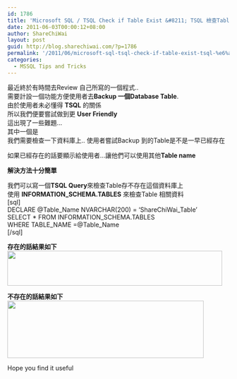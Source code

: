 ```yaml
---
id: 1786
title: 'Microsoft SQL / TSQL Check if Table Exist &#8211; TSQL 檢查Table 是否存在'
date: 2011-06-03T00:00:12+08:00
author: ShareChiWai
layout: post
guid: http://blog.sharechiwai.com/?p=1786
permalink: '/2011/06/microsoft-sql-tsql-check-if-table-exist-tsql-%e6%aa%a2%e6%9f%a5table-%e6%98%af%e5%90%a6%e5%ad%98%e5%9c%a8/'
categories:
  - MSSQL Tips and Tricks
---
```

最近終於有時間去Review 自己所寫的一個程式..  
需要計設一個功能方便使用者去**Backup 一個Database Table**.  
由於使用者未必懂得 **TSQL** 的關係  
所以我們便要嘗試做到更 **User Friendly**  
這出現了一些難題&#8230;  
其中一個是  
我們需要檢查一下資料庫上.. 使用者嘗試Backup 到的Table是不是一早已經存在

如果已經存在的話要顯示給使用者&#8230;讓他們可以使用其他**Table name**

**解決方法十分簡單**

我們可以寫一個**TSQL Query**來檢查Table存不存在這個資料庫上  
使用 **INFORMATION_SCHEMA.TABLES** 來檢查Table 相關資料  
[sql]  
DECLARE @Table\_Name NVARCHAR(200) = &#8216;ShareChiWai\_Table&#8217;  
SELECT * FROM INFORMATION_SCHEMA.TABLES  
WHERE TABLE\_NAME =@Table\_Name  
[/sql]

**存在的話結果如下  
[<img class="alignnone" title="Table Already Exist" src="https://i2.wp.com/api.photoshop.com/v1.0/accounts/aa9037104a014abbb11ad4bd58324b91/assets/05a0959615a742f799761e89caf70eab/renditions/fullsize.jpg?resize=487%2C79" alt="" width="487" height="79" data-recalc-dims="1" />](https://i2.wp.com/api.photoshop.com/v1.0/accounts/aa9037104a014abbb11ad4bd58324b91/assets/05a0959615a742f799761e89caf70eab/renditions/fullsize.jpg)** 

**不存在的話結果如下  
[<img class="alignnone" title="Table does not exist" src="https://i2.wp.com/api.photoshop.com/v1.0/accounts/aa9037104a014abbb11ad4bd58324b91/assets/d68009028f8b42ee974cd09b68926a31/renditions/fullsize.jpg?resize=445%2C130" alt="" width="445" height="130" data-recalc-dims="1" />](https://i2.wp.com/api.photoshop.com/v1.0/accounts/aa9037104a014abbb11ad4bd58324b91/assets/d68009028f8b42ee974cd09b68926a31/renditions/fullsize.jpg)** 

Hope you find it useful